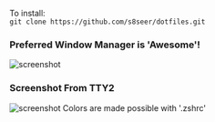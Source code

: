 
To install:  
 ```git clone https://github.com/s8seer/dotfiles.git```

### Preferred Window Manager is 'Awesome'!
![screenshot](./.config/awesome/themes/buoyance/screenshot.png "Woaa, Amazing!")
 
### Screenshot From TTY2
![screenshot](./adjustments/screenshots/TTY2.png "Fanatical!!")
Colors are made possible with '.zshrc'
